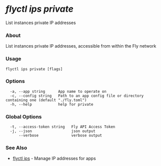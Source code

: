 # _flyctl ips private_

List instances private IP addresses

### About

List instances private IP addresses, accessible from within the
Fly network

### Usage
~~~
flyctl ips private [flags]
~~~

### Options

~~~
  -a, --app string      App name to operate on
  -c, --config string   Path to an app config file or directory containing one (default "./fly.toml")
  -h, --help            help for private
~~~

### Global Options

~~~
  -t, --access-token string   Fly API Access Token
  -j, --json                  json output
      --verbose               verbose output
~~~

### See Also

* [flyctl ips](/docs/flyctl/ips/)	 - Manage IP addresses for apps

